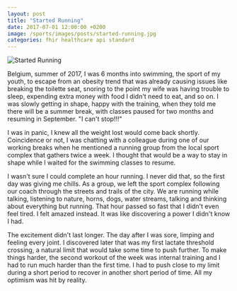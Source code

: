 ```yaml
---
layout: post
title: "Started Running"
date: 2017-07-01 12:00:00 +0200
image: /sports/images/posts/started-running.jpg
categories: fhir healthcare api standard
---
```


![Started Running](/sports/images/posts/started-running.jpg)

Belgium, summer of 2017, I was 6 months into swimming, the sport of my youth, to escape from an obesity trend that was already causing issues like breaking the toilette seat, snoring to the point my wife was having trouble to sleep, expending extra money with food I didn't need to eat, and so on. I was slowly getting in shape, happy with the training, when they told me there will be a summer break, with classes paused for two months and resuming in September. "I can't stop!!!"

<!-- more -->

I was in panic, I knew all the weight lost would come back shortly. Coincidence or not, I was chatting with a colleague during one of our working breaks when he mentioned a running group from the local sport complex that gathers twice a week. I thought that would be a way to stay in shape while I waited for the swimming classes to resume.

I wasn't sure I could complete an hour running. I never did that, so the first day was giving me chills. As a group, we left the sport complex following our coach through the streets and trails of the city. We are running while talking, listening to nature, horns, dogs, water streams, talking and thinking about everything but running. That hour passed so fast that I didn't even feel tired. I felt amazed instead. It was like discovering a power I didn't know I had.

The excitement didn't last longer. The day after I was sore, limping and feeling every joint. I discovered later that was my first lactate threshold crossing, a natural limit that would take some time to push further. To make things harder, the second workout of the week was internal training and I had to run much harder than the first time. I had to push close to my limit during a short period to recover in another short period of time. All my optimism was hit by reality.